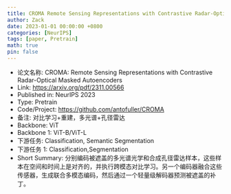 ```yaml
---
title: CROMA Remote Sensing Representations with Contrastive Radar-Optical Masked Autoencoders
author: Zack
date: 2023-01-01 00:00:00 +0800
categories: [NeurIPS]
tags: [paper, Pretrain]
math: true
pin: false
---
```

- 论文名称: CROMA: Remote Sensing Representations with Contrastive Radar-Optical Masked Autoencoders
- Link: https://arxiv.org/pdf/2311.00566
- Published in: NeurIPS 2023
- Type: Pretrain
- Code/Project: https://github.com/antofuller/CROMA
- 备注: 对比学习+重建，多光谱+孔径雷达
- Backbone: ViT
- Backbone 1: ViT-B/ViT-L
- 下游任务: Classification, Semantic Segmentation
- 下游任务 1: Classification,Segmentation
- Short Summary: 分别编码被遮盖的多光谱光学和合成孔径雷达样本，这些样本在空间和时间上是对齐的，并执行跨模态对比学习。另一个编码器融合这些传感器，生成联合多模态编码，然后通过一个轻量级解码器预测被遮盖的补丁。
